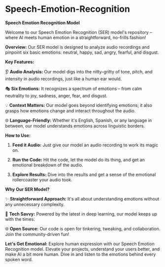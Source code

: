 # Speech-Emotion-Recognition
**Speech Emotion Recognition Model**

Welcome to our Speech Emotion Recognition (SER) model's repository – where AI meets human emotion in a straightforward, no-frills fashion!

**Overview:**
Our SER model is designed to analyze audio recordings and pinpoint six basic emotions: neutral, happy, sad, angry, fearful, and disgust.

**Key Features:**

👂 **Audio Analysis:**
Our model digs into the nitty-gritty of tone, pitch, and intensity in audio recordings, just like a human ear would.

🎭 **Six Emotions:**
It recognizes a spectrum of emotions – from calm neutrality to joy, sadness, anger, fear, and disgust.

💡 **Context Matters:**
Our model goes beyond identifying emotions; it also grasps how emotions change and interact throughout the audio.

🌐 **Language-Friendly:**
Whether it's English, Spanish, or any language in between, our model understands emotions across linguistic borders.

**How to Use:**

1. **Feed it Audio:**
   Just give our model an audio recording to work its magic on.

2. **Run the Code:**
   Hit the code, let the model do its thing, and get an emotional breakdown of the audio.

3. **Explore Results:**
   Dive into the results and get a sense of the emotional rollercoaster your audio took.

**Why Our SER Model?**

✨ **Straightforward Approach:**
   It's all about understanding emotions without any unnecessary complexity.

🚀 **Tech Savvy:**
   Powered by the latest in deep learning, our model keeps up with the times.

🌐 **Open Source:**
   Our code is open for tinkering, tweaking, and collaboration. Join the community-driven fun!

**Let's Get Emotional:**
Explore human expression with our Speech Emotion Recognition model. Elevate your projects, understand your users better, and make AI a bit more human. Dive in and listen to the emotions behind every spoken word.
